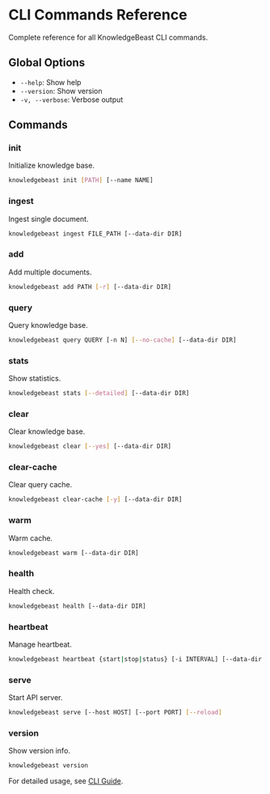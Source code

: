 # CLI Commands Reference

Complete reference for all KnowledgeBeast CLI commands.

## Global Options

- `--help`: Show help
- `--version`: Show version
- `-v, --verbose`: Verbose output

## Commands

### init

Initialize knowledge base.

```bash
knowledgebeast init [PATH] [--name NAME]
```

### ingest

Ingest single document.

```bash
knowledgebeast ingest FILE_PATH [--data-dir DIR]
```

### add

Add multiple documents.

```bash
knowledgebeast add PATH [-r] [--data-dir DIR]
```

### query

Query knowledge base.

```bash
knowledgebeast query QUERY [-n N] [--no-cache] [--data-dir DIR]
```

### stats

Show statistics.

```bash
knowledgebeast stats [--detailed] [--data-dir DIR]
```

### clear

Clear knowledge base.

```bash
knowledgebeast clear [--yes] [--data-dir DIR]
```

### clear-cache

Clear query cache.

```bash
knowledgebeast clear-cache [-y] [--data-dir DIR]
```

### warm

Warm cache.

```bash
knowledgebeast warm [--data-dir DIR]
```

### health

Health check.

```bash
knowledgebeast health [--data-dir DIR]
```

### heartbeat

Manage heartbeat.

```bash
knowledgebeast heartbeat {start|stop|status} [-i INTERVAL] [--data-dir DIR]
```

### serve

Start API server.

```bash
knowledgebeast serve [--host HOST] [--port PORT] [--reload]
```

### version

Show version info.

```bash
knowledgebeast version
```

For detailed usage, see [CLI Guide](../guides/cli-usage.md).

